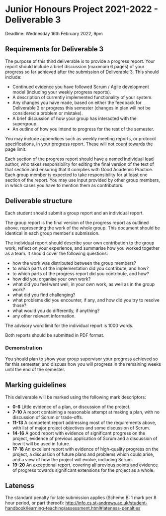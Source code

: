 # Junior Honours Project 2021-2022 - Deliverable 3

Deadline: Wednesday 16th February 2022, 9pm


## Requirements for Deliverable 3

The purpose of this third deliverable is to provide a progress report. Your 
report should include a brief discussion (maximum 6 pages) of your progress
so far achieved after the submission of Deliverable 3. This should include:

* Continued evidence you have followed Scrum / Agile development model
  (including your weekly progress reports). 
* A description of currently implemented functionality of your system.
* Any changes you have made, based on either the feedback for Deliverable 2 or
  progress this semester (changes in plan will not be considered a problem or
  mistake).
* A brief discussion of how your group has interacted with the supergroup.
* An outline of how you intend to progress for the rest of the semester.

You may include appendices such as weekly meeting reports, or protocol
specifications, in your progress report. These will not count towards
the page limit.

Each section of the progress report should have a named individual lead
author, who takes responsibility for editing the final version of the
text of that section and ensuring that it complies with Good Academic
Practice. Each group member is expected to take responsibility for at
least one section of the report. You may use input provided by other
group members, in which cases you have to mention them as contributors.


## Deliverable structure

Each student should submit a group report and an individual report.

The group report is the final version of the progress report as outlined
above, representing the work of the whole group. This document should be
identical in each group member's submission.

The individual report should describe your own contribution to the group
work, reflect on your experience, and summarise how you worked together
as a team. It should cover the following questions:

* how the work was distributed between the group members?
* to which parts of the implementation did you contribute, and how?
* to which parts of the progress report did you contribute, and how?
* how did you organise your own work?
* what did you feel went well, in your own work, as well as in the group work?
* what did you find challenging?
* what problems did you encounter, if any, and how did you try to resolve those?
* what would you do differently, if anything?
* any other relevant information. 

The advisory word limit for the individual report is 1000 words. 

Both reports should be submitted in PDF format.


### Demonstration

You should plan to show your group supervisor your progress achieved so
far this semester, and discuss how you will progress in the remaining weeks
until the end of the semester.


## Marking guidelines

This deliverable will be marked using the following mark descriptors:

* **0-6** Little evidence of a plan, or discussion of the project.
* **7-10** A report containing a reasonable attempt at making a plan, with no
  discussion of Scrum or trade-offs.
* **11-13** A competent report addressing most of the requirements above, with
  list of major project objectives and some discussion of Scrum.
* **14-16** A good report with evidence of significant progress on the project,
  evidence of previous application of Scrum and a discussion of how it will be
  used in future.
* **17-18** An excellent report with evidence of high-quality progress on the
  project, a discussion of future plans and problems which could arise, and a
  view of how the project will evolve, including Scrum.
* **19-20** An exceptional report, covering all previous points and evidence of
  progress towards significant extensions for the project as a whole.


## Lateness

The standard penalty for late submission applies (Scheme B: 1 mark per 8 hour
period, or part thereof):
<http://info.cs.st-andrews.ac.uk/student-handbook/learning-teaching/assessment.html#lateness-penalties>
